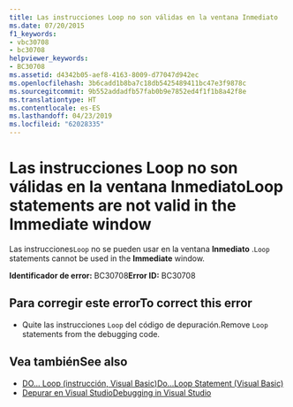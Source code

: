 ```yaml
---
title: Las instrucciones Loop no son válidas en la ventana Inmediato
ms.date: 07/20/2015
f1_keywords:
- vbc30708
- bc30708
helpviewer_keywords:
- BC30708
ms.assetid: d4342b05-aef8-4163-8009-d77047d942ec
ms.openlocfilehash: 3b6cadd1b8ba7c18db5425489411bc47e3f9878c
ms.sourcegitcommit: 9b552addadfb57fab0b9e7852ed4f1f1b8a42f8e
ms.translationtype: HT
ms.contentlocale: es-ES
ms.lasthandoff: 04/23/2019
ms.locfileid: "62028335"
---
```

# <a name="loop-statements-are-not-valid-in-the-immediate-window"></a><span data-ttu-id="910d3-102">Las instrucciones Loop no son válidas en la ventana Inmediato</span><span class="sxs-lookup"><span data-stu-id="910d3-102">Loop statements are not valid in the Immediate window</span></span>
<span data-ttu-id="910d3-103">Las instrucciones`Loop` no se pueden usar en la ventana **Inmediato** .</span><span class="sxs-lookup"><span data-stu-id="910d3-103">`Loop` statements cannot be used in the **Immediate** window.</span></span>  
  
 <span data-ttu-id="910d3-104">**Identificador de error:** BC30708</span><span class="sxs-lookup"><span data-stu-id="910d3-104">**Error ID:** BC30708</span></span>  
  
## <a name="to-correct-this-error"></a><span data-ttu-id="910d3-105">Para corregir este error</span><span class="sxs-lookup"><span data-stu-id="910d3-105">To correct this error</span></span>  
  
- <span data-ttu-id="910d3-106">Quite las instrucciones `Loop` del código de depuración.</span><span class="sxs-lookup"><span data-stu-id="910d3-106">Remove `Loop` statements from the debugging code.</span></span>  
  
## <a name="see-also"></a><span data-ttu-id="910d3-107">Vea también</span><span class="sxs-lookup"><span data-stu-id="910d3-107">See also</span></span>

- [<span data-ttu-id="910d3-108">DO... Loop (instrucción, Visual Basic)</span><span class="sxs-lookup"><span data-stu-id="910d3-108">Do...Loop Statement (Visual Basic)</span></span>](../language-reference/statements/do-loop-statement.md)
- [<span data-ttu-id="910d3-109">Depurar en Visual Studio</span><span class="sxs-lookup"><span data-stu-id="910d3-109">Debugging in Visual Studio</span></span>](/visualstudio/debugger/debugging-in-visual-studio)
